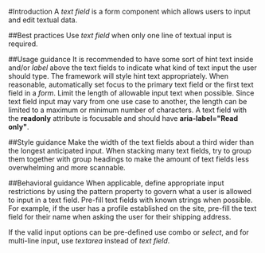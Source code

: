 #Introduction 
A *text field* is a form component which allows users to input and edit textual data.

##Best practices
Use *text field* when only one line of textual input is required.

##Usage guidance
It is recommended to have some sort of hint text inside and/or *label* above the text fields to indicate what kind of text input the user should type. The framework will style hint text appropriately. When reasonable, automatically set focus to the primary text field or the first text field in a *form*. Limit the length of allowable input text when possible. Since text field input may vary from one use case to another, the length can be limited to a maximum or minimum number of characters. A text field with the **readonly** attribute is focusable and should have **aria-label="Read only"**.

##Style guidance
Make the width of the text fields about a third wider than the longest anticipated input. When stacking many text fields, try to group them together with group headings to make the amount of text fields less overwhelming and more scannable. 

##Behavioral guidance
When applicable, define appropriate input restrictions by using the pattern property to govern what a user is allowed to input in a text field. Pre-fill text fields with known strings when possible. For example, if the user has a profile established on the site, pre-fill the text field for their name when asking the user for their shipping address.

If the valid input options can be pre-defined use combo or *select*, and for multi-line input, use *textarea* instead of *text field*.
